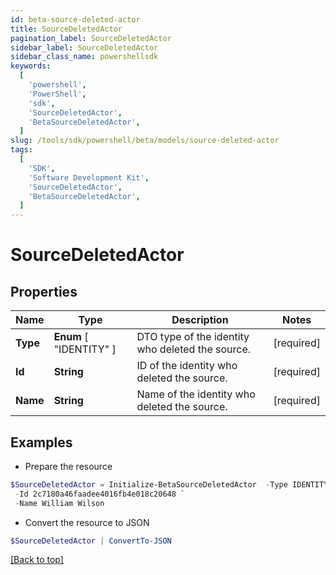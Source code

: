 ```yaml
---
id: beta-source-deleted-actor
title: SourceDeletedActor
pagination_label: SourceDeletedActor
sidebar_label: SourceDeletedActor
sidebar_class_name: powershellsdk
keywords:
  [
    'powershell',
    'PowerShell',
    'sdk',
    'SourceDeletedActor',
    'BetaSourceDeletedActor',
  ]
slug: /tools/sdk/powershell/beta/models/source-deleted-actor
tags:
  [
    'SDK',
    'Software Development Kit',
    'SourceDeletedActor',
    'BetaSourceDeletedActor',
  ]
---
```


# SourceDeletedActor

## Properties

| Name | Type | Description | Notes |
| --- | --- | --- | --- |
| **Type** | **Enum** [ "IDENTITY" ] | DTO type of the identity who deleted the source. | [required] |
| **Id** | **String** | ID of the identity who deleted the source. | [required] |
| **Name** | **String** | Name of the identity who deleted the source. | [required] |

## Examples

- Prepare the resource

```powershell
$SourceDeletedActor = Initialize-BetaSourceDeletedActor  -Type IDENTITY `
 -Id 2c7180a46faadee4016fb4e018c20648 `
 -Name William Wilson
```

- Convert the resource to JSON

```powershell
$SourceDeletedActor | ConvertTo-JSON
```

[[Back to top]](#)
